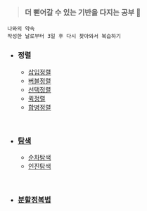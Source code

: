 > ### 더 뻗어갈 수 있는 기반을 다지는 공부 🌱

```
나와의 약속
작성한 날로부터 3일 후 다시 찾아와서 복습하기
```

- ### 정렬
    - <a href="https://velog.io/@yulim2/Algorithm-%EC%82%BD%EC%9E%85-%EC%A0%95%EB%A0%AC-Insertion-Sort">삽입정렬</a>
    - <a href="https://velog.io/@yulim2/Algorithm-%EB%B2%84%EB%B8%94-%EC%A0%95%EB%A0%AC-Bubble-Sort">버블정렬</a>
    - <a href="https://velog.io/@yulim2/Algorithm-%EC%84%A0%ED%83%9D-%EC%A0%95%EB%A0%AC-Selection-Sort">선택정렬</a>
    - <a href="https://velog.io/@yulim2/Algorithm-%ED%80%B5%EC%A0%95%EB%A0%AC-Quick-Sort">퀵정렬</a>
    - <a href="https://velog.io/@yulim2/Algorithm-%ED%95%A9%EB%B3%91%EC%A0%95%EB%A0%AC-Merge-Sort">합병정렬</a>


<br>

- ### <a href="https://velog.io/@yulim2/Algorithm-%ED%83%90%EC%83%89-Exploring"> 탐색 </a>
    - <a href="https://velog.io/@yulim2/Algorithm-%EC%88%9C%EC%B0%A8%ED%83%90%EC%83%89-Sequential-Search">순차탐색</a>
    - <a href="https://velog.io/@yulim2/Algorithm-%EC%9D%B4%EC%A7%84%ED%83%90%EC%83%89-Binary-Search">인진탐색</a>

<br>

- ### <a href="https://velog.io/@yulim2/Algorithm-%EB%B6%84%ED%95%A0%EC%A0%95%EB%B3%B5%EB%B2%95-Divide-and-Conquer">분할정복법</a>



